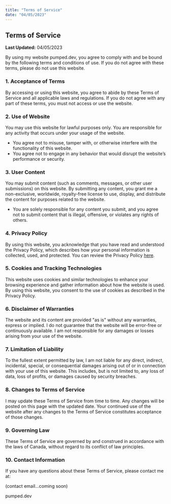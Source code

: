 ```yaml
---
title: "Terms of Service"
date: "04/05/2023"
---
```


## Terms of Service

**Last Updated:** 04/05/2023

By using my website pumped.dev, you agree to comply with and be bound by the following terms and conditions of use. If you do not agree with these terms, please do not use this website.

### 1. Acceptance of Terms

By accessing or using this website, you agree to abide by these Terms of Service and all applicable laws and regulations. If you do not agree with any part of these terms, you must not access or use the website.

### 2. Use of Website

You may use this website for lawful purposes only. You are responsible for any activity that occurs under your usage of the website.

- You agree not to misuse, tamper with, or otherwise interfere with the functionality of this website.
- You agree not to engage in any behavior that would disrupt the website’s performance or security.

### 3. User Content

You may submit content (such as comments, messages, or other user submissions) on this website. By submitting any content, you grant me a non-exclusive, worldwide, royalty-free license to use, display, and distribute the content for purposes related to the website.

- You are solely responsible for any content you submit, and you agree not to submit content that is illegal, offensive, or violates any rights of others.

### 4. Privacy Policy

By using this website, you acknowledge that you have read and understood the Privacy Policy, which describes how your personal information is collected, used, and protected. You can review the Privacy Policy [here](privacy).

### 5. Cookies and Tracking Technologies

This website uses cookies and similar technologies to enhance your browsing experience and gather information about how the website is used. By using this website, you consent to the use of cookies as described in the Privacy Policy.

### 6. Disclaimer of Warranties

The website and its content are provided "as is" without any warranties, express or implied. I do not guarantee that the website will be error-free or continuously available. I am not responsible for any damages or losses arising from your use of the website.

### 7. Limitation of Liability

To the fullest extent permitted by law, I am not liable for any direct, indirect, incidental, special, or consequential damages arising out of or in connection with your use of this website. This includes, but is not limited to, any loss of data, loss of profits, or damages caused by security breaches.

### 8. Changes to Terms of Service

I may update these Terms of Service from time to time. Any changes will be posted on this page with the updated date. Your continued use of the website after any changes to the Terms of Service constitutes acceptance of those changes.

### 9. Governing Law

These Terms of Service are governed by and construed in accordance with the laws of Canada, without regard to its conflict of law principles.

### 10. Contact Information

If you have any questions about these Terms of Service, please contact me at:

(contact email...coming soon) 

pumped.dev
